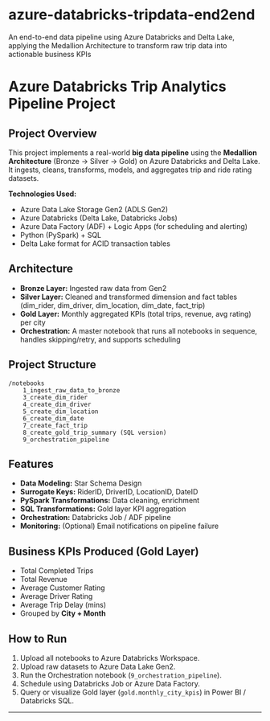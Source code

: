 # azure-databricks-tripdata-end2end
An end-to-end data pipeline using Azure Databricks and Delta Lake, applying the Medallion Architecture to transform raw trip data into actionable business KPIs

#  Azure Databricks Trip Analytics Pipeline Project

##  Project Overview
This project implements a real-world **big data pipeline** using the **Medallion Architecture** (Bronze → Silver → Gold) on Azure Databricks and Delta Lake. It ingests, cleans, transforms, models, and aggregates trip and ride rating datasets.

**Technologies Used:**
- Azure Data Lake Storage Gen2 (ADLS Gen2)
- Azure Databricks (Delta Lake, Databricks Jobs)
- Azure Data Factory (ADF) + Logic Apps (for scheduling and alerting)
- Python (PySpark) + SQL
- Delta Lake format for ACID transaction tables

##  Architecture
- **Bronze Layer:** Ingested raw data from Gen2 
- **Silver Layer:** Cleaned and transformed dimension and fact tables (dim_rider, dim_driver, dim_location, dim_date, fact_trip)
- **Gold Layer:** Monthly aggregated KPIs (total trips, revenue, avg rating) per city
- **Orchestration:** A master notebook that runs all notebooks in sequence, handles skipping/retry, and supports scheduling

##  Project Structure
```
/notebooks
    1_ingest_raw_data_to_bronze 
    3_create_dim_rider
    4_create_dim_driver
    5_create_dim_location
    6_create_dim_date
    7_create_fact_trip
    8_create_gold_trip_summary (SQL version)
    9_orchestration_pipeline
```

##  Features
- **Data Modeling:** Star Schema Design
- **Surrogate Keys:** RiderID, DriverID, LocationID, DateID
- **PySpark Transformations:** Data cleaning, enrichment
- **SQL Transformations:** Gold layer KPI aggregation
- **Orchestration:** Databricks Job / ADF pipeline
- **Monitoring:** (Optional) Email notifications on pipeline failure

##  Business KPIs Produced (Gold Layer)
- Total Completed Trips
- Total Revenue
- Average Customer Rating
- Average Driver Rating
- Average Trip Delay (mins)
- Grouped by **City + Month**

##  How to Run
1. Upload all notebooks to Azure Databricks Workspace.
2. Upload raw datasets to Azure Data Lake Gen2.
3. Run the Orchestration notebook (`9_orchestration_pipeline`).
4. Schedule using Databricks Job or Azure Data Factory.
5. Query or visualize Gold layer (`gold.monthly_city_kpis`) in Power BI / Databricks SQL.

---

